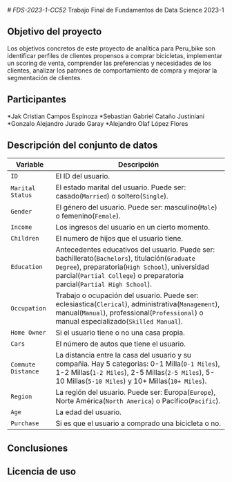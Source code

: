<em> # FDS-2023-1-CC52 </em>
Trabajo Final de Fundamentos de Data Science 2023-1

## Objetivo del proyecto
Los objetivos concretos de este proyecto de analítica para Peru_bike son identificar perfiles de clientes propensos a comprar bicicletas, implementar un scoring de venta, comprender las preferencias y necesidades de los clientes, analizar los patrones de comportamiento de compra y mejorar la segmentación de clientes.

## Participantes
*Jak Cristian Campos Espinoza
*Sebastian Gabriel Cataño Justiniani
*Gonzalo Alejandro Jurado Garay
*Alejandro Olaf López Flores

## Descripción del conjunto de datos
| Variable | Descripción |
| --- | --- |
| `ID` | El ID del usuario. |
| `Marital Status` | El estado marital del usuario. Puede ser: casado(`Married`) o soltero(`Single`). |
| `Gender` | El género del usuario. Puede ser: masculino(`Male`) o femenino(`Female`). |
| `Income` | Los ingresos del usuario en un cierto momento. |
| `Children` | El numero de hijos que el usuario tiene. |
| `Education` | Antecedentes educativos del usuario. Puede ser: bachillerato(`Bachelors`), titulación(`Graduate Degree`), preparatoria(`High School`), universidad parcial(`Partial College`) o preparatoria parcial(`Partial High School`). |
| `Occupation` | Trabajo o ocupación del usuario. Puede ser: eclesiastica(`Clerical`), administrativa(`Management`), manual(`Manual`), professional(`Professional`) o manual especializado(`Skilled Manual`). |
| `Home Owner` | Si el usuario tiene o no una casa propia. |
| `Cars` | El número de autos que tiene el usuario. |
| `Commute Distance` | La distancia entre la casa del usuario y su compañia. Hay 5 categorias: 0-1 Milla(`0-1 Miles`), 1-2 Millas(`1-2 Miles`), 2-5 Millas(`2-5 Miles`), 5-10 Millas(`5-10 Miles`) y 10+ Millas(`10+ Miles`). |
| `Region` | La región del usuario. Puede ser: Europa(`Europe`), Norte América(`North America`) o Pacífico(`Pacific`). |
| `Age` | La edad del usuario. |
| `Purchase` | Si es que el usuario a comprado una bicicleta o no. |

## Conclusiones


## Licencia de uso
